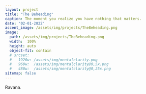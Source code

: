 ```yaml
---
layout: project
title: "The Beheading"
caption: The moment you realize you have nothing that matters.
date: '02-01-2022'
accent_image: /assets/img/projects/TheBeheading.png   
image: 
  path: /assets/img/projects/TheBeheading.png
  width:  100%
  height: auto
  object-fit: contain
  # srcset: 
  #   1920w: /assets/img/mentalclarity.png
  #   960w:  /assets/img/mentalclarity@0,5x.png
  #   480w:  /assets/img/mentalclarity@0,25x.png
sitemap: false
---
```


Ravana.